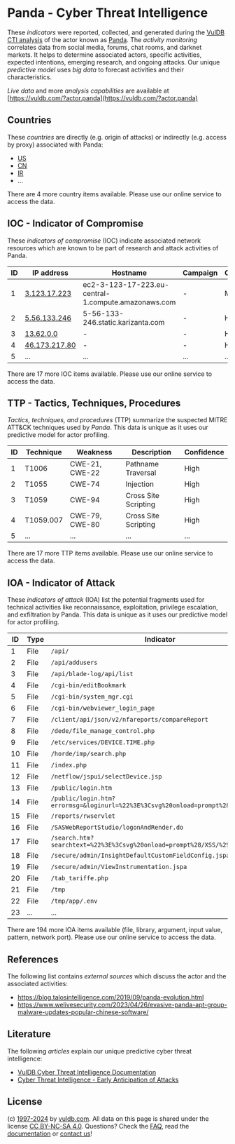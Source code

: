# Panda - Cyber Threat Intelligence

These _indicators_ were reported, collected, and generated during the [VulDB CTI analysis](https://vuldb.com/?kb.cti) of the actor known as [Panda](https://vuldb.com/?actor.panda). The _activity monitoring_ correlates data from social media, forums, chat rooms, and darknet markets. It helps to determine associated actors, specific activities, expected intentions, emerging research, and ongoing attacks. Our unique _predictive model_ uses _big data_ to forecast activities and their characteristics.

_Live data_ and more _analysis capabilities_ are available at [https://vuldb.com/?actor.panda](https://vuldb.com/?actor.panda)

## Countries

These _countries_ are directly (e.g. origin of attacks) or indirectly (e.g. access by proxy) associated with Panda:

* [US](https://vuldb.com/?country.us)
* [CN](https://vuldb.com/?country.cn)
* [IR](https://vuldb.com/?country.ir)
* ...

There are 4 more country items available. Please use our online service to access the data.

## IOC - Indicator of Compromise

These _indicators of compromise_ (IOC) indicate associated network resources which are known to be part of research and attack activities of Panda.

ID | IP address | Hostname | Campaign | Confidence
-- | ---------- | -------- | -------- | ----------
1 | [3.123.17.223](https://vuldb.com/?ip.3.123.17.223) | ec2-3-123-17-223.eu-central-1.compute.amazonaws.com | - | Medium
2 | [5.56.133.246](https://vuldb.com/?ip.5.56.133.246) | 5-56-133-246.static.karizanta.com | - | High
3 | [13.62.0.0](https://vuldb.com/?ip.13.62.0.0) | - | - | High
4 | [46.173.217.80](https://vuldb.com/?ip.46.173.217.80) | - | - | High
5 | ... | ... | ... | ...

There are 17 more IOC items available. Please use our online service to access the data.

## TTP - Tactics, Techniques, Procedures

_Tactics, techniques, and procedures_ (TTP) summarize the suspected MITRE ATT&CK techniques used by _Panda_. This data is unique as it uses our predictive model for actor profiling.

ID | Technique | Weakness | Description | Confidence
-- | --------- | -------- | ----------- | ----------
1 | T1006 | CWE-21, CWE-22 | Pathname Traversal | High
2 | T1055 | CWE-74 | Injection | High
3 | T1059 | CWE-94 | Cross Site Scripting | High
4 | T1059.007 | CWE-79, CWE-80 | Cross Site Scripting | High
5 | ... | ... | ... | ...

There are 17 more TTP items available. Please use our online service to access the data.

## IOA - Indicator of Attack

These _indicators of attack_ (IOA) list the potential fragments used for technical activities like reconnaissance, exploitation, privilege escalation, and exfiltration by Panda. This data is unique as it uses our predictive model for actor profiling.

ID | Type | Indicator | Confidence
-- | ---- | --------- | ----------
1 | File | `/api/` | Low
2 | File | `/api/addusers` | High
3 | File | `/api/blade-log/api/list` | High
4 | File | `/cgi-bin/editBookmark` | High
5 | File | `/cgi-bin/system_mgr.cgi` | High
6 | File | `/cgi-bin/webviewer_login_page` | High
7 | File | `/client/api/json/v2/nfareports/compareReport` | High
8 | File | `/dede/file_manage_control.php` | High
9 | File | `/etc/services/DEVICE.TIME.php` | High
10 | File | `/horde/imp/search.php` | High
11 | File | `/index.php` | Medium
12 | File | `/netflow/jspui/selectDevice.jsp` | High
13 | File | `/public/login.htm` | High
14 | File | `/public/login.htm?errormsg=&loginurl=%22%3E%3Csvg%20onload=prompt%28/XSS/%29%3E` | High
15 | File | `/reports/rwservlet` | High
16 | File | `/SASWebReportStudio/logonAndRender.do` | High
17 | File | `/search.htm?searchtext=%22%3E%3Csvg%20onload=prompt%28/XSS/%29%3E` | High
18 | File | `/secure/admin/InsightDefaultCustomFieldConfig.jspa` | High
19 | File | `/secure/admin/ViewInstrumentation.jspa` | High
20 | File | `/tab_tariffe.php` | High
21 | File | `/tmp` | Low
22 | File | `/tmp/app/.env` | High
23 | ... | ... | ...

There are 194 more IOA items available (file, library, argument, input value, pattern, network port). Please use our online service to access the data.

## References

The following list contains _external sources_ which discuss the actor and the associated activities:

* https://blog.talosintelligence.com/2019/09/panda-evolution.html
* https://www.welivesecurity.com/2023/04/26/evasive-panda-apt-group-malware-updates-popular-chinese-software/

## Literature

The following _articles_ explain our unique predictive cyber threat intelligence:

* [VulDB Cyber Threat Intelligence Documentation](https://vuldb.com/?kb.cti)
* [Cyber Threat Intelligence - Early Anticipation of Attacks](https://www.scip.ch/en/?labs.20201022)

## License

(c) [1997-2024](https://vuldb.com/?kb.changelog) by [vuldb.com](https://vuldb.com/?kb.about). All data on this page is shared under the license [CC BY-NC-SA 4.0](https://creativecommons.org/licenses/by-nc-sa/4.0/). Questions? Check the [FAQ](https://vuldb.com/?kb.faq), read the [documentation](https://vuldb.com/?kb) or [contact us](https://vuldb.com/?contact)!
